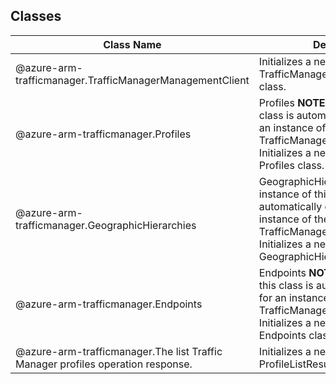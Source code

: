 ## Classes
| Class Name | Description |
|---|---|
| @azure-arm-trafficmanager.TrafficManagerManagementClient |Initializes a new instance of the TrafficManagerManagementClient class.|
| @azure-arm-trafficmanager.Profiles |Profiles __NOTE__: An instance of this class is automatically created for an instance of the TrafficManagerManagementClient. Initializes a new instance of the Profiles class.|
| @azure-arm-trafficmanager.GeographicHierarchies |GeographicHierarchies __NOTE__: An instance of this class is automatically created for an instance of the TrafficManagerManagementClient. Initializes a new instance of the GeographicHierarchies class.|
| @azure-arm-trafficmanager.Endpoints |Endpoints __NOTE__: An instance of this class is automatically created for an instance of the TrafficManagerManagementClient. Initializes a new instance of the Endpoints class.|
| @azure-arm-trafficmanager.The list Traffic Manager profiles operation response. |Initializes a new instance of the ProfileListResult class.|
